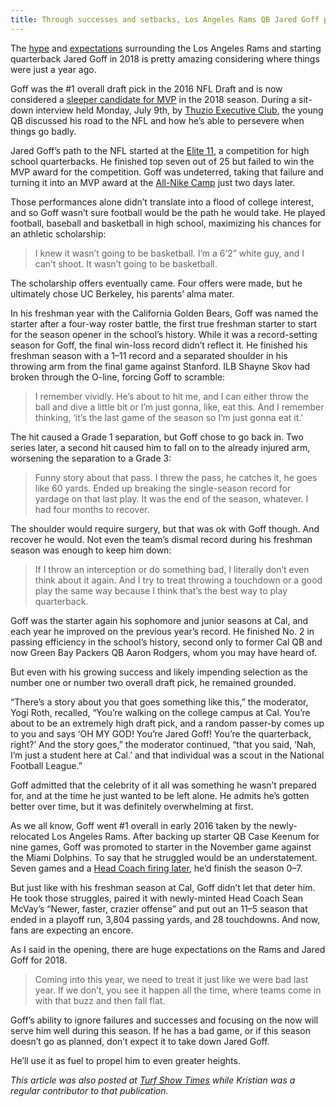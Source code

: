 ```yaml
---
title: Through successes and setbacks, Los Angeles Rams QB Jared Goff pushes forward
---
```


The [hype][1] and [expectations][2] surrounding the Los Angeles Rams and starting quarterback Jared Goff in 2018 is pretty amazing considering where things were just a year ago.

Goff was the #1 overall draft pick in the 2016 NFL Draft and is now considered a [sleeper candidate for MVP][3] in the 2018 season. During a sit-down interview held Monday, July 9th, by [Thuzio Executive Club][4], the young QB discussed his road to the NFL and how he’s able to persevere when things go badly.

Jared Goff’s path to the NFL started at the [Elite 11][5], a competition for high school quarterbacks. He finished top seven out of 25 but failed to win the MVP award for the competition. Goff was undeterred, taking that failure and turning it into an MVP award at the [All-Nike Camp][6] just two days later.

Those performances alone didn’t translate into a flood of college interest, and so Goff wasn’t sure football would be the path he would take. He played football, baseball and basketball in high school, maximizing his chances for an athletic scholarship:

> I knew it wasn’t going to be basketball. I’m a 6’2” white guy, and I can’t 
> shoot. It wasn’t going to be basketball.

The scholarship offers eventually came. Four offers were made, but he ultimately chose UC Berkeley, his parents’ alma mater.

In his freshman year with the California Golden Bears, Goff was named the starter after a four-way roster battle, the first true freshman starter to start for the season opener in the school’s history. While it was a record-setting season for Goff, the final win-loss record didn’t reflect it. He finished his freshman season with a 1–11 record and a separated shoulder in his throwing arm from the final game against Stanford. ILB Shayne Skov had broken through the O-line, forcing Goff to scramble:

> I remember vividly. He’s about to hit me, and I can either throw the ball and 
> dive a little bit or I’m just gonna, like, eat this. And I remember thinking, 
> ‘it’s the last game of the season so I’m just gonna eat it.’

The hit caused a Grade 1 separation, but Goff chose to go back in. Two series later, a second hit caused him to fall on to the already injured arm, worsening the separation to a Grade 3:

> Funny story about that pass. I threw the pass, he catches it, he goes like 60 
> yards. Ended up breaking the single-season record for yardage on that last 
> play. It was the end of the season, whatever. I had four months to recover.

The shoulder would require surgery, but that was ok with Goff though. And recover he would. Not even the team’s dismal record during his freshman season was enough to keep him down:

> If I throw an interception or do something bad, I literally don’t even think 
> about it again. And I try to treat throwing a touchdown or a good play the 
> same way because I think that’s the best way to play quarterback.

Goff was the starter again his sophomore and junior seasons at Cal, and each year he improved on the previous year’s record. He finished No. 2 in passing efficiency in the school’s history, second only to former Cal QB and now Green Bay Packers QB Aaron Rodgers, whom you may have heard of.

But even with his growing success and likely impending selection as the number one or number two overall draft pick, he remained grounded.

“There’s a story about you that goes something like this,” the moderator, Yogi Roth, recalled, “You’re walking on the college campus at Cal. You’re about to be an extremely high draft pick, and a random passer-by comes up to you and says ‘OH MY GOD! You’re Jared Goff! You’re the quarterback, right?’ And the story goes,” the moderator continued, “that you said, ‘Nah, I’m just a student here at Cal.’ and that individual was a scout in the National Football League.”

Goff admitted that the celebrity of it all was something he wasn’t prepared for, and at the time he just wanted to be left alone. He admits he’s gotten better over time, but it was definitely overwhelming at first.

As we all know, Goff went #1 overall in early 2016 taken by the newly-relocated Los Angeles Rams. After backing up starter QB Case Keenum for nine games, Goff was promoted to starter in the November game against the Miami Dolphins. To say that he struggled would be an understatement. Seven games and a [Head Coach firing later][7], he’d finish the season 0–7.

But just like with his freshman season at Cal, Goff didn’t let that deter him. He took those struggles, paired it with newly-minted Head Coach Sean McVay’s “Newer, faster, crazier offense” and put out an 11–5 season that ended in a playoff run, 3,804 passing yards, and 28 touchdowns. And now, fans are expecting an encore.

As I said in the opening, there are huge expectations on the Rams and Jared Goff for 2018.

> Coming into this year, we need to treat it just like we were bad last year. If 
> we don’t, you see it happen all the time, where teams come in with that buzz 
> and then fall flat.

Goff’s ability to ignore failures and successes and focusing on the now will serve him well during this season. If he has a bad game, or if this season doesn’t go as planned, don’t expect it to take down Jared Goff.

He’ll use it as fuel to propel him to even greater heights.

*This article was also posted at [Turf Show Times][8] while Kristian was a regular contributor to that publication.*

[1]: https://www.turfshowtimes.com/2018/4/5/17201518/la-rams-2018-offseason-signings-trades-suh-cooks-hype-train
[2]: https://www.turfshowtimes.com/2018/5/13/17336396/los-angeles-rams-2018-season-expectations
[3]: https://www.turfshowtimes.com/2018/5/31/17413982/2018-nfl-mvp-race-rankings-los-angeles-rams-jared-goff-sleeper
[4]: https://thuzio.com/
[5]: https://www.elite11.com/2012elite11
[6]: http://www.espn.com/high-school/football/events/nike-football-training-camps/2012/story/_/id/7958916/oakland-nike-football-training-camp-all-camp-team
[7]: https://www.turfshowtimes.com/2016/12/12/13924964/los-angeles-la-rams-fire-head-coach-jeff-fisher
[8]: https://www.turfshowtimes.com/2018/7/27/17575170/la-rams-jared-goff-scouting-report-profile-thuzio-executive-club-uc-berkeley-cal